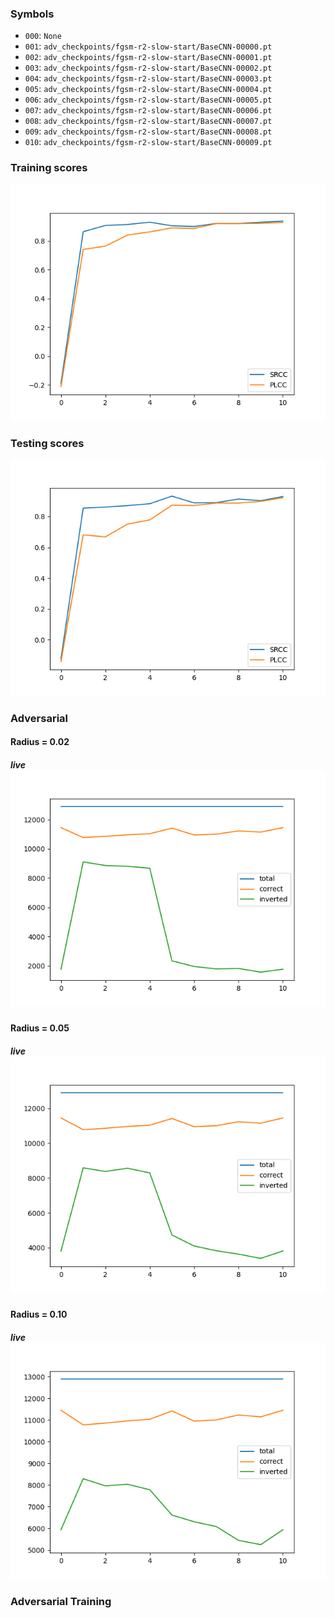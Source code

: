 ### Symbols

- `000`: `None`
- `001`: `adv_checkpoints/fgsm-r2-slow-start/BaseCNN-00000.pt`
- `002`: `adv_checkpoints/fgsm-r2-slow-start/BaseCNN-00001.pt`
- `003`: `adv_checkpoints/fgsm-r2-slow-start/BaseCNN-00002.pt`
- `004`: `adv_checkpoints/fgsm-r2-slow-start/BaseCNN-00003.pt`
- `005`: `adv_checkpoints/fgsm-r2-slow-start/BaseCNN-00004.pt`
- `006`: `adv_checkpoints/fgsm-r2-slow-start/BaseCNN-00005.pt`
- `007`: `adv_checkpoints/fgsm-r2-slow-start/BaseCNN-00006.pt`
- `008`: `adv_checkpoints/fgsm-r2-slow-start/BaseCNN-00007.pt`
- `009`: `adv_checkpoints/fgsm-r2-slow-start/BaseCNN-00008.pt`
- `010`: `adv_checkpoints/fgsm-r2-slow-start/BaseCNN-00009.pt`


### Training scores

![Training scores](img/training_score.png)

### Testing scores

![Testing scores](img/testing_score.png)

### Adversarial

#### Radius = 0.02

##### live![Adversarial scores](img/adversarial_0.02_live.png)

#### Radius = 0.05

##### live![Adversarial scores](img/adversarial_0.05_live.png)

#### Radius = 0.10

##### live![Adversarial scores](img/adversarial_0.1_live.png)

### Adversarial Training

